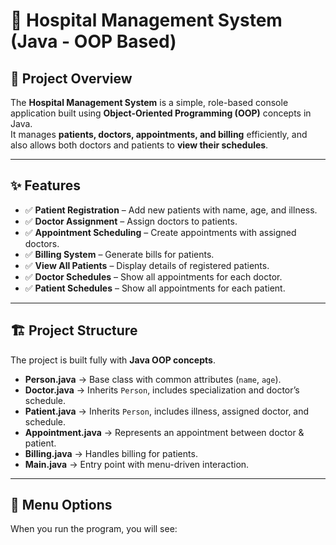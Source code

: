 # 🏥 Hospital Management System (Java - OOP Based)

## 📌 Project Overview
The **Hospital Management System** is a simple, role-based console application built using **Object-Oriented Programming (OOP)** concepts in Java.  
It manages **patients, doctors, appointments, and billing** efficiently, and also allows both doctors and patients to **view their schedules**.

---

## ✨ Features
- ✅ **Patient Registration** – Add new patients with name, age, and illness.  
- ✅ **Doctor Assignment** – Assign doctors to patients.  
- ✅ **Appointment Scheduling** – Create appointments with assigned doctors.  
- ✅ **Billing System** – Generate bills for patients.  
- ✅ **View All Patients** – Display details of registered patients.  
- ✅ **Doctor Schedules** – Show all appointments for each doctor.  
- ✅ **Patient Schedules** – Show all appointments for each patient.  

---

## 🏗️ Project Structure
The project is built fully with **Java OOP concepts**.  

- **Person.java** → Base class with common attributes (`name`, `age`).  
- **Doctor.java** → Inherits `Person`, includes specialization and doctor’s schedule.  
- **Patient.java** → Inherits `Person`, includes illness, assigned doctor, and schedule.  
- **Appointment.java** → Represents an appointment between doctor & patient.  
- **Billing.java** → Handles billing for patients.  
- **Main.java** → Entry point with menu-driven interaction.  

---

## 🔑 Menu Options
When you run the program, you will see:  

